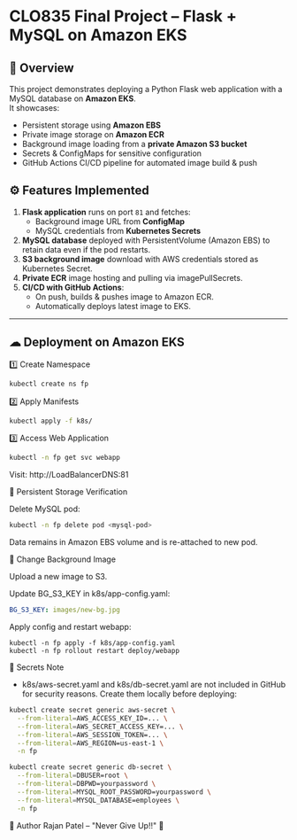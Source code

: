 # CLO835 Final Project – Flask + MySQL on Amazon EKS

## 📌 Overview
This project demonstrates deploying a Python Flask web application with a MySQL database on **Amazon EKS**.  
It showcases:
- Persistent storage using **Amazon EBS**
- Private image storage on **Amazon ECR**
- Background image loading from a **private Amazon S3 bucket**
- Secrets & ConfigMaps for sensitive configuration
- GitHub Actions CI/CD pipeline for automated image build & push


## ⚙ Features Implemented
1. **Flask application** runs on port `81` and fetches:
   - Background image URL from **ConfigMap**
   - MySQL credentials from **Kubernetes Secrets**
2. **MySQL database** deployed with PersistentVolume (Amazon EBS) to retain data even if the pod restarts.
3. **S3 background image** download with AWS credentials stored as Kubernetes Secret.
4. **Private ECR** image hosting and pulling via imagePullSecrets.
5. **CI/CD with GitHub Actions**:
   - On push, builds & pushes image to Amazon ECR.
   - Automatically deploys latest image to EKS.

---


## ☁ Deployment on Amazon EKS
1️⃣ Create Namespace
```bash 
kubectl create ns fp
```
2️⃣ Apply Manifests
```bash
kubectl apply -f k8s/
```
3️⃣ Access Web Application
```bash
kubectl -n fp get svc webapp
```
Visit: http://LoadBalancerDNS:81


📂 Persistent Storage Verification

Delete MySQL pod:

```bash
kubectl -n fp delete pod <mysql-pod>
```
Data remains in Amazon EBS volume and is re-attached to new pod.

🔄 Change Background Image

Upload a new image to S3.

Update BG_S3_KEY in k8s/app-config.yaml:

```yaml
BG_S3_KEY: images/new-bg.jpg
```
Apply config and restart webapp:
```
kubectl -n fp apply -f k8s/app-config.yaml
kubectl -n fp rollout restart deploy/webapp
```
🛑 Secrets Note
- k8s/aws-secret.yaml and k8s/db-secret.yaml are not included in GitHub for security reasons.
Create them locally before deploying:
```bash
kubectl create secret generic aws-secret \
  --from-literal=AWS_ACCESS_KEY_ID=... \
  --from-literal=AWS_SECRET_ACCESS_KEY=... \
  --from-literal=AWS_SESSION_TOKEN=... \
  --from-literal=AWS_REGION=us-east-1 \
  -n fp

kubectl create secret generic db-secret \
  --from-literal=DBUSER=root \
  --from-literal=DBPWD=yourpassword \
  --from-literal=MYSQL_ROOT_PASSWORD=yourpassword \
  --from-literal=MYSQL_DATABASE=employees \
  -n fp
```
📝 Author
Rajan Patel – "Never Give Up!!" 💪
